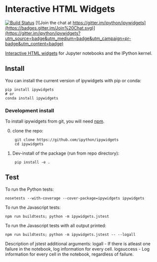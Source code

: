 # Interactive HTML Widgets

[![Build Status](https://travis-ci.org/ipython/ipywidgets.svg?branch=master)](https://travis-ci.org/ipython/ipywidgets) [![Join the chat at https://gitter.im/ipython/ipywidgets](https://badges.gitter.im/Join%20Chat.svg)](https://gitter.im/ipython/ipywidgets?utm_source=badge&utm_medium=badge&utm_campaign=pr-badge&utm_content=badge)

[Interactive HTML widgets](https://github.com/ipython/ipywidgets/blob/master/examples/notebooks/Index.ipynb) for Jupyter notebooks and the IPython kernel.

## Install

You can install the current version of ipywidgets with pip or conda:

    pip install ipywidgets
    # or
    conda install ipywidgets


### Development install

To install ipywidgets from git, you will need [npm](https://www.npmjs.com/).

0. clone the repo:

        git clone https://github.com/ipython/ipywidgets
        cd ipywidgets

1. Dev-install of the package (run from repo directory):

        pip install -e .


## Test

To run the Python tests:

    nosetests --with-coverage --cover-package=ipywidgets ipywidgets

To run the Javascript tests:

    npm run buildtests; python -m ipywidgets.jstest

To run the Javascript tests with all output printed:

    npm run buildtests; python -m ipywidgets.jstest -- --logall

Description of jstest additional arguments:
logall - If there is atleast one failure in the notebook, log information for every cell.
logsuccess - Log information for every cell in the notebook, regardless of failure.
